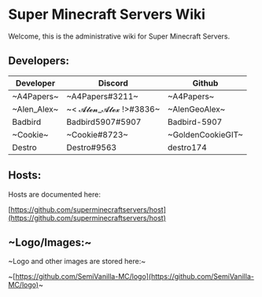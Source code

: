 # Super Minecraft Servers Wiki

Welcome, this is the administrative wiki for Super Minecraft Servers.

## Developers:
Developer |   Discord   | Github
--------- | ----------- | ---------
~A4Papers~  | ~A4Papers#3211~ | ~A4Papers~
~Alen_Alex~ | ~< 𝓐𝓵𝓮𝓷_𝓐𝓵𝓮𝔁 !>#3836~ | ~AlenGeoAlex~
Badbird   | Badbird5907#5907 | Badbird-5907
~Cookie~    | ~Cookie#8723~ | ~GoldenCookieGIT~
Destro    | Destro#9563 | destro174

## Hosts:

Hosts are documented here:

[https://github.com/superminecraftservers/host](https://github.com/superminecraftservers/host)

## ~Logo/Images:~

~Logo and other images are stored here:~

~[https://github.com/SemiVanilla-MC/logo](https://github.com/SemiVanilla-MC/logo)~
